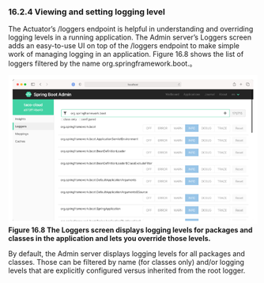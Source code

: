 ### 16.2.4 Viewing and setting logging level

The Actuator’s /loggers endpoint is helpful in understanding and overriding logging levels in a running application. The Admin server’s Loggers screen adds an easy-to-use UI on top of the /loggers endpoint to make simple work of managing logging in an application. Figure 16.8 shows the list of loggers filtered by the name org.springframework.boot.。

![Figure 16.8](../../assets/16.8.png)
**Figure 16.8 The Loggers screen displays logging levels for packages and classes in the application and lets you override those levels.**

By default, the Admin server displays logging levels for all packages and classes. Those can be filtered by name (for classes only) and/or logging levels that are explicitly configured versus inherited from the root logger.
